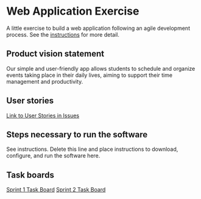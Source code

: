 # Web Application Exercise

A little exercise to build a web application following an agile development process. See the [instructions](instructions.md) for more detail.

## Product vision statement

Our simple and user-friendly app allows students to schedule and organize events taking place in their daily lives, aiming to support their time management and productivity. 

## User stories

[Link to User Stories in Issues](https://github.com/software-students-spring2025/2-web-app-web-avengers/issues)

## Steps necessary to run the software

See instructions. Delete this line and place instructions to download, configure, and run the software here.

## Task boards

[Sprint 1 Task Board](https://github.com/orgs/software-students-spring2025/projects/35)
[Sprint 2 Task Board](https://github.com/orgs/software-students-spring2025/projects/32)
